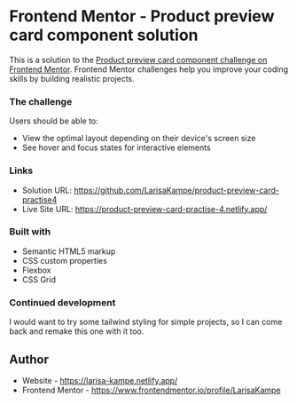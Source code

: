 # Frontend Mentor - Product preview card component solution

This is a solution to the [Product preview card component challenge on Frontend Mentor](https://www.frontendmentor.io/challenges/product-preview-card-component-GO7UmttRfa). Frontend Mentor challenges help you improve your coding skills by building realistic projects.

### The challenge

Users should be able to:

- View the optimal layout depending on their device's screen size
- See hover and focus states for interactive elements

### Links

- Solution URL: https://github.com/LarisaKampe/product-preview-card-practise4
- Live Site URL: https://product-preview-card-practise-4.netlify.app/

### Built with

- Semantic HTML5 markup
- CSS custom properties
- Flexbox
- CSS Grid

### Continued development

I would want to try some tailwind styling for simple projects, so I can come back and remake this one with it too.

## Author

- Website - https://larisa-kampe.netlify.app/
- Frontend Mentor - https://www.frontendmentor.io/profile/LarisaKampe
